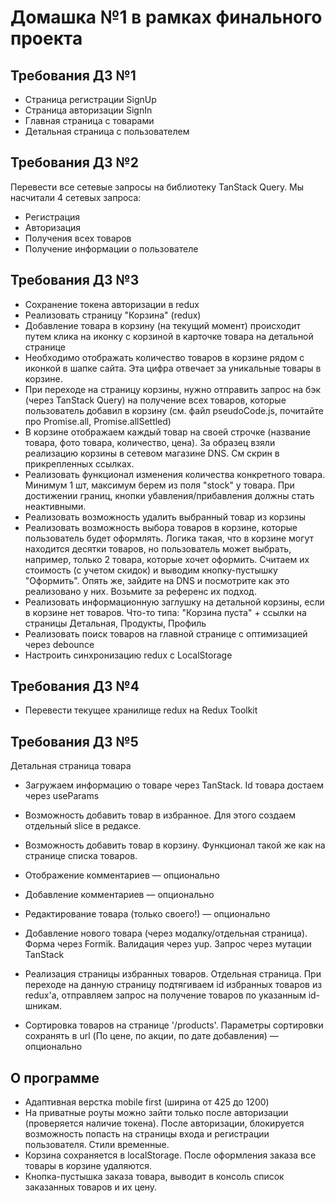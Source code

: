 # Домашка №1 в рамках финального проекта

## Требования ДЗ №1

- Страница регистрации SignUp
- Страница авторизации SignIn
- Главная страница с товарами
- Детальная страница с пользователем

## Требования ДЗ №2

Перевести все сетевые запросы  на библиотеку TanStack Query.
Мы насчитали 4 сетевых запроса:

- Регистрация
- Авторизация
- Получения всех товаров
- Получение информации о пользователе

## Требования ДЗ №3

- Сохранение токена авторизации в redux
- Реализовать страницу "Корзина" (redux)
- Добавление товара в корзину (на текущий момент) происходит путем клика на иконку с корзиной в карточке товара на детальной странице
- Необходимо отображать количество товаров в корзине рядом с иконкой в шапке сайта. Эта цифра отвечает за уникальные товары в корзине.
- При переходе на страницу корзины, нужно отправить запрос на бэк (через TanStack Query) на получение всех товаров, которые пользователь добавил в корзину (см. файл pseudoCode.js, почитайте про Promise.all, Promise.allSettled)
- В корзине отображаем каждый товар на своей строчке (название товара, фото товара, количество, цена). За образец взяли реализацию корзины в сетевом магазине DNS. См скрин в прикрепленных ссылках.
- Реализовать функционал изменения количества конкретного товара. Минимум 1 шт, максимум берем из поля "stock" у товара. При достижении границ, кнопки убавления/прибавления должны стать неактивными.
- Реализовать возможность удалить выбранный товар из корзины
- Реализовать возможность выбора товаров в корзине, которые пользователь будет оформлять. Логика такая, что в корзине могут находится десятки товаров, но пользователь может выбрать, например, только 2 товара, которые хочет оформить. Считаем их стоимость (с учетом скидок) и выводим кнопку-пустышку "Оформить".  Опять же, зайдите на DNS и посмотрите как это реализовано у них. Возьмите за референс их подход.
- Реализовать информационную заглушку на детальной корзины, если в корзине нет товаров. Что-то типа: "Корзина пуста" + ссылки на страницы Детальная, Продукты, Профиль
- Реализовать поиск товаров на главной странице с оптимизацией через debounce
- Настроить синхронизацию redux с LocalStorage

## Требования ДЗ №4

- Перевести текущее хранилище redux на Redux Toolkit

## Требования ДЗ №5

Детальная страница товара
- Загружаем информацию о товаре через TanStack. Id товара достаем через useParams
- Возможность добавить товар в избранное. Для этого создаем отдельный slice в редаксе.
- Возможность добавить товар в корзину. Функционал такой же как на странице списка товаров.
- Отображение комментариев — опционально
- Добавление комментариев — опционально
- Редактирование товара (только своего!) — опционально

- Добавление нового товара (через модалку/отдельная страница). Форма через Formik. Валидация через yup. Запрос через мутации TanStack

- Реализация страницы избранных товаров. Отдельная страница. При переходе на данную страницу подтягиваем id избранных товаров из redux'a, отправляем запрос на получение товаров по указанным id-шникам.

- Сортировка товаров на странице '/products'. Параметры сортировки сохранять в url (По цене, по акции, по дате добавления)  — опционально

## О программе

- Адаптивная верстка mobile first (ширина от 425 до 1200)
- На приватные роуты можно зайти только после авторизации (проверяется наличие токена). После авторизации, блокируется возможность попасть на страницы входа и регистрации пользователя. Стили временные. 
- Корзина сохраняется в localStorage. После оформления заказа все товары в корзине удаляются. 
- Кнопка-пустышка заказа товара, выводит в консоль список заказанных товаров и их цену.